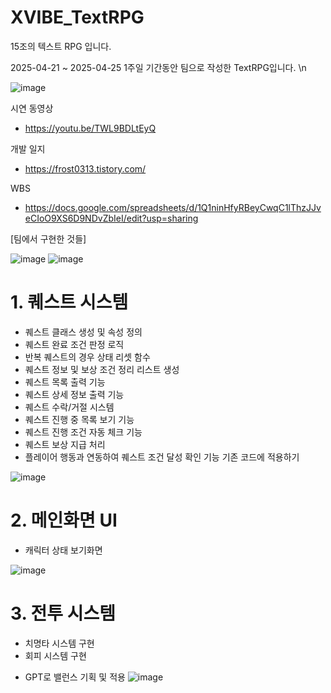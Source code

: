 # XVIBE_TextRPG
15조의 텍스트 RPG 입니다.

2025-04-21 ~ 2025-04-25 1주일 기간동안 팀으로 작성한 TextRPG입니다.
\n

![image](https://github.com/user-attachments/assets/66b167df-4a83-40e1-be13-fe16e9887c5f)


시연 동영상
- https://youtu.be/TWL9BDLtEyQ

개발 일지
- https://frost0313.tistory.com/

WBS
- https://docs.google.com/spreadsheets/d/1Q1ninHfyRBeyCwqC1lThzJJveCIoO9XS6D9NDvZbIeI/edit?usp=sharing



[팀에서 구현한 것들]


![image](https://github.com/user-attachments/assets/462e1441-15fd-4a14-8bc1-7b1fbd17bd3d)
![image](https://github.com/user-attachments/assets/d180353d-8c4d-444a-945a-d3391e0a37d3)


# 1. 퀘스트 시스템

  - 퀘스트 클래스 생성 및 속성 정의
  - 퀘스트 완료 조건 판정 로직 
  - 반복 퀘스트의 경우 상태 리셋 함수
  - 퀘스트 정보 및 보상 조건 정리 리스트 생성
  - 퀘스트 목록 출력 기능 
  - 퀘스트 상세 정보 출력 기능
  - 퀘스트 수락/거절 시스템
  - 퀘스트 진행 중 목록 보기 기능
  - 퀘스트 진행 조건 자동 체크 기능
  - 퀘스트 보상 지급 처리
  - 플레이어 행동과 연동하여 퀘스트 조건 달성 확인 기능 기존 코드에 적용하기


![image](https://github.com/user-attachments/assets/18516a60-4cef-4711-bfaf-649ff4781a71)


# 2. 메인화면 UI

  - 캐릭터 상태 보기화면


![image](https://github.com/user-attachments/assets/b5234cb9-27fa-417c-8cd2-f00c3c96ea8c)

# 3. 전투 시스템

  - 치명타 시스템 구현
  - 회피 시스템 구현

+ GPT로 밸런스 기획 및 적용
![image](https://github.com/user-attachments/assets/85393f12-809a-4995-87c7-9862dfb1700f)

  
